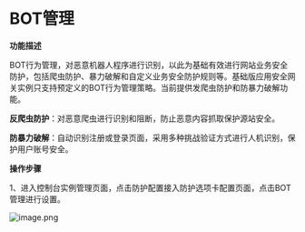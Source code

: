 # BOT管理

**功能描述**

​    BOT行为管理，对恶意机器人程序进行识别，以此为基础有效进行网站业务安全防护，包括爬虫防护、暴力破解和自定义业务安全防护规则等。基础版应用安全网关实例只支持预定义的BOT行为管理策略。当前提供发爬虫防护和防暴力破解功能。

​    **反爬虫防护**：对恶意爬虫进行识别和阻断，防止恶意内容抓取保护源站安全。

​    **防暴力破解**：自动识别注册或登录页面，采用多种挑战验证方式进行人机识别，保护用户账号安全。

**操作步骤**

​    1、进入控制台实例管理页面，点击防护配置接入防护选项卡配置页面，点击BOT管理进行设置。

![image.png](https://img1.jcloudcs.com/cms/020190b7-b18e-45f5-aa51-869ce85bca1c20180817110901.png)